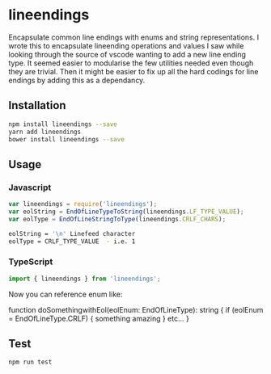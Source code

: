 # lineendings
Encapsulate common line endings with enums and string representations.
I wrote this to encapsulate lineending operations and values I saw while looking through the source of vscode wanting to add a new line ending type. 
It seemed easier to modularise the few utilities needed even though they are trivial. 
Then it might be easier to fix up all the hard codings for line endings by adding this as a dependancy.


## Installation
```sh
npm install lineendings --save
yarn add lineendings
bower install lineendings --save
```
## Usage

### Javascript
```javascript
var lineendings = require('lineendings');
var eolString = EndOfLineTypeToString(lineendings.LF_TYPE_VALUE);
var eolType = EndOfLineStringToType(lineendings.CRLF_CHARS);
```
```sh
eolString = '\n' Linefeed character
eolType = CRLF_TYPE_VALUE  - i.e. 1
```

### TypeScript
```typescript
import { lineendings } from 'lineendings';

```
Now you can reference enum like:

function doSomethingwithEol(eolEnum: EndOfLineType): string {
    if (eolEnum = EndOfLineType.CRLF) {
        something amazing
    }
	etc...
}


## Test 
```sh
npm run test
```

